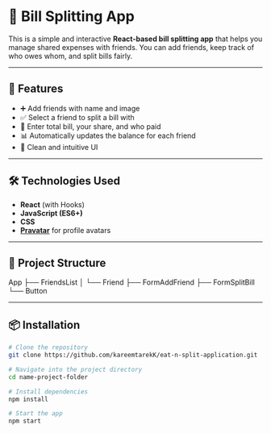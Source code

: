 # 👥 Bill Splitting App

This is a simple and interactive **React-based bill splitting app** that helps you manage shared expenses with friends. You can add friends, keep track of who owes whom, and split bills fairly.

---


## 🚀 Features

- ➕ Add friends with name and image
- ✅ Select a friend to split a bill with
- 🧮 Enter total bill, your share, and who paid
- 📊 Automatically updates the balance for each friend
- 🎨 Clean and intuitive UI

---

## 🛠️ Technologies Used

- **React** (with Hooks)
- **JavaScript (ES6+)**
- **CSS**
- **[Pravatar](https://pravatar.cc/)** for profile avatars

---
## 📂 Project Structure

App
├── FriendsList
│ └── Friend
├── FormAddFriend
├── FormSplitBill
└── Button

---

## 📦 Installation

```bash
# Clone the repository
git clone https://github.com/kareemtarekK/eat-n-split-application.git

# Navigate into the project directory
cd name-project-folder

# Install dependencies
npm install

# Start the app
npm start

